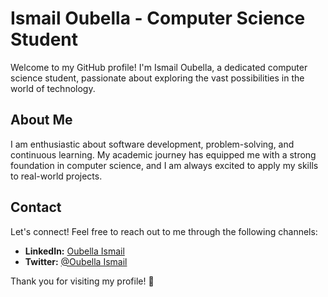 # Ismail Oubella - Computer Science Student

Welcome to my GitHub profile! I'm Ismail Oubella, a dedicated computer science student, passionate about exploring the vast possibilities in the world of technology.

## About Me

I am enthusiastic about software development, problem-solving, and continuous learning. My academic journey has equipped me with a strong foundation in computer science, and I am always excited to apply my skills to real-world projects.

## Contact

Let's connect! Feel free to reach out to me through the following channels:

- **LinkedIn:** [Oubella Ismail](https://www.linkedin.com/in/oubellaismail/)
- **Twitter:** [@Oubella Ismail](https://twitter.com/oubellaismaill)

Thank you for visiting my profile! 🚀

